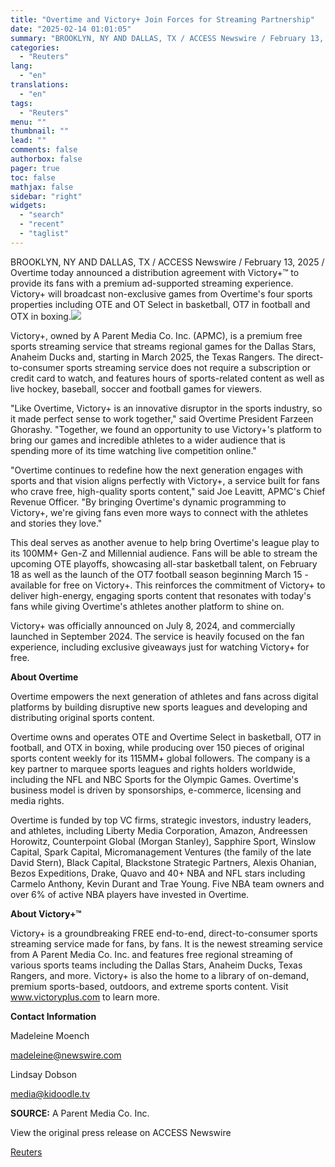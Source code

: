 ```yaml
---
title: "Overtime and Victory+ Join Forces for Streaming Partnership"
date: "2025-02-14 01:01:05"
summary: "BROOKLYN, NY AND DALLAS, TX / ACCESS Newswire / February 13, 2025 / Overtime today announced a distribution agreement with Victory+™ to provide its fans with a premium ad-supported streaming experience. Victory+ will broadcast non-exclusive games from Overtime's four sports properties including OTE and OT Select in basketball, OT7 in..."
categories:
  - "Reuters"
lang:
  - "en"
translations:
  - "en"
tags:
  - "Reuters"
menu: ""
thumbnail: ""
lead: ""
comments: false
authorbox: false
pager: true
toc: false
mathjax: false
sidebar: "right"
widgets:
  - "search"
  - "recent"
  - "taglist"
---
```


BROOKLYN, NY AND DALLAS, TX / ACCESS Newswire / February 13, 2025 / Overtime today announced a distribution agreement with Victory+™ to provide its fans with a premium ad-supported streaming experience. Victory+ will broadcast non-exclusive games from Overtime's four sports properties including OTE and OT Select in basketball, OT7 in football and OTX in boxing.![](https://s3.tradingview.com/news/image/tag:reuters.com,2025-02-13:newsml_ACShhgm9a-a8d70428bc2bc0b5f958b6cf2d08fc99-resized.jpeg)

Victory+, owned by A Parent Media Co. Inc. (APMC), is a premium free sports streaming service that streams regional games for the Dallas Stars, Anaheim Ducks and, starting in March 2025, the Texas Rangers. The direct-to-consumer sports streaming service does not require a subscription or credit card to watch, and features hours of sports-related content as well as live hockey, baseball, soccer and football games for viewers.

"Like Overtime, Victory+ is an innovative disruptor in the sports industry, so it made perfect sense to work together," said Overtime President Farzeen Ghorashy. "Together, we found an opportunity to use Victory+'s platform to bring our games and incredible athletes to a wider audience that is spending more of its time watching live competition online."

"Overtime continues to redefine how the next generation engages with sports and that vision aligns perfectly with Victory+, a service built for fans who crave free, high-quality sports content," said Joe Leavitt, APMC's Chief Revenue Officer. "By bringing Overtime's dynamic programming to Victory+, we're giving fans even more ways to connect with the athletes and stories they love."

This deal serves as another avenue to help bring Overtime's league play to its 100MM+ Gen-Z and Millennial audience. Fans will be able to stream the upcoming OTE playoffs, showcasing all-star basketball talent, on February 18 as well as the launch of the OT7 football season beginning March 15 - available for free on Victory+. This reinforces the commitment of Victory+ to deliver high-energy, engaging sports content that resonates with today's fans while giving Overtime's athletes another platform to shine on.

Victory+ was officially announced on July 8, 2024, and commercially launched in September 2024. The service is heavily focused on the fan experience, including exclusive giveaways just for watching Victory+ for free.

**About Overtime**

Overtime empowers the next generation of athletes and fans across digital platforms by building disruptive new sports leagues and developing and distributing original sports content.

Overtime owns and operates OTE and Overtime Select in basketball, OT7 in football, and OTX in boxing, while producing over 150 pieces of original sports content weekly for its 115MM+ global followers. The company is a key partner to marquee sports leagues and rights holders worldwide, including the NFL and NBC Sports for the Olympic Games. Overtime's business model is driven by sponsorships, e-commerce, licensing and media rights.

Overtime is funded by top VC firms, strategic investors, industry leaders, and athletes, including Liberty Media Corporation, Amazon, Andreessen Horowitz, Counterpoint Global (Morgan Stanley), Sapphire Sport, Winslow Capital, Spark Capital, Micromanagement Ventures (the family of the late David Stern), Black Capital, Blackstone Strategic Partners, Alexis Ohanian, Bezos Expeditions, Drake, Quavo and 40+ NBA and NFL stars including Carmelo Anthony, Kevin Durant and Trae Young. Five NBA team owners and over 6% of active NBA players have invested in Overtime.

**About Victory+™**

Victory+ is a groundbreaking FREE end-to-end, direct-to-consumer sports streaming service made for fans, by fans. It is the newest streaming service from A Parent Media Co. Inc. and features free regional streaming of various sports teams including the Dallas Stars, Anaheim Ducks, Texas Rangers, and more. Victory+ is also the home to a library of on-demand, premium sports-based, outdoors, and extreme sports content. Visit www.victoryplus.com to learn more.

**Contact Information**

Madeleine Moench

madeleine@newswire.com

Lindsay Dobson

media@kidoodle.tv

**SOURCE:** A Parent Media Co. Inc.

View the original press release on ACCESS Newswire

[Reuters](https://www.tradingview.com/news/reuters.com,2025-02-13:newsml_ACShhgm9a:0/)
